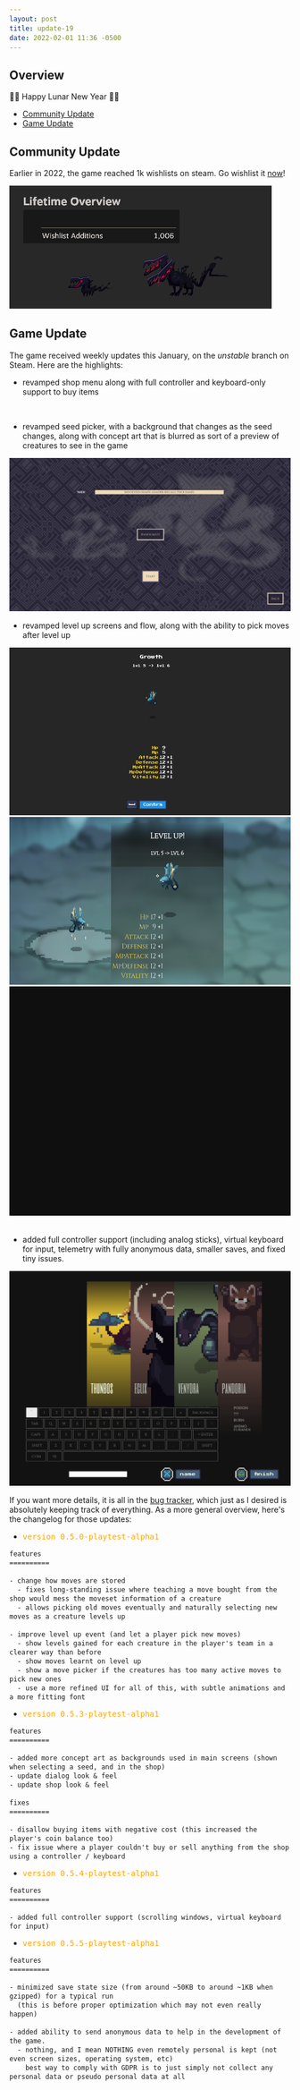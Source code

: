 ```yaml
---
layout: post
title: update-19
date: 2022-02-01 11:36 -0500
---
```


## Overview

🎉🥳 Happy Lunar New Year 🎉🥳

- [<u>Community Update</u>](#community-update)
- [<u>Game Update</u>](#game-update)

## Community Update

Earlier in 2022, the game reached 1k wishlists on steam. Go wishlist it [now](http://steam.pm/app/1409650)!

<div class="image-container mid">
  <img src="/assets/images/updates/19/1kdino.gif" loading="lazy" alt="" />
</div>

## Game Update

The game received weekly updates this January, on the _unstable_ branch on Steam. Here are the highlights:

- revamped shop menu along with full controller and keyboard-only support to buy items

<div class="image-container mid">
  <img src="/assets/images/updates/19/shop-menu.gif" loading="lazy" alt="" />
</div>

- revamped seed picker, with a background that changes as the seed changes, along with concept art that is blurred as sort of a preview of creatures to see in the game

<div class="image-container mid">
  <img src="/assets/images/updates/19/updated-seed-picker.png" loading="lazy" alt="" />
</div>

- revamped level up screens and flow, along with the ability to pick moves after level up
<div class="image-container mid">
  <img src="/assets/images/updates/19/level-up/1.png" loading="lazy" alt="" style="height: 300px"/>
  <img src="/assets/images/updates/19/level-up/3.png" loading="lazy" alt="" style="height: 300px"/>
</div>
<div class="image-container mid">
  <img src="/assets/images/updates/19/level-up/4.gif" loading="lazy" alt=""/>
</div>
<div class="image-container mid">
  <img src="/assets/images/updates/19/level-up/5.gif" loading="lazy" alt=""/>
</div>

- added full controller support (including analog sticks), virtual keyboard for input, telemetry with fully anonymous data, smaller saves, and fixed tiny issues.

<div class="image-container mid">
  <img src="/assets/images/updates/19/virtual-keyboard.png" loading="lazy" alt=""/>
</div>

If you want more details, it is all in the [bug tracker](https://gitlab.com/necromancers-gift1/necromancers-gift/-/issues?scope=all&state=closed), which just as I desired is absolutely keeping track of everything. As a more general overview, here's the changelog for those updates:

- <pre style="color: orange">version 0.5.0-playtest-alpha1</pre>

```asciidoc
features
==========

- change how moves are stored
  - fixes long-standing issue where teaching a move bought from the shop would mess the moveset information of a creature
  - allows picking old moves eventually and naturally selecting new moves as a creature levels up

- improve level up event (and let a player pick new moves)
  - show levels gained for each creature in the player's team in a clearer way than before
  - show moves learnt on level up
  - show a move picker if the creatures has too many active moves to pick new ones
  - use a more refined UI for all of this, with subtle animations and a more fitting font
```

- <pre style="color: orange">version 0.5.3-playtest-alpha1</pre>

```asciidoc
features
==========

- added more concept art as backgrounds used in main screens (shown when selecting a seed, and in the shop)
- update dialog look & feel
- update shop look & feel

fixes
==========

- disallow buying items with negative cost (this increased the player's coin balance too)
- fix issue where a player couldn't buy or sell anything from the shop using a controller / keyboard
```

- <pre style="color: orange">version 0.5.4-playtest-alpha1</pre>

```asciidoc
features
==========

- added full controller support (scrolling windows, virtual keyboard for input)
```

- <pre style="color: orange">version 0.5.5-playtest-alpha1</pre>

```asciidoc
features
==========

- minimized save state size (from around ~50KB to around ~1KB when gzipped) for a typical run
  (this is before proper optimization which may not even really happen)

- added ability to send anonymous data to help in the development of the game.
  - nothing, and I mean NOTHING even remotely personal is kept (not even screen sizes, operating system, etc)
    best way to comply with GDPR is to just simply not collect any personal data or pseudo personal data at all
```
